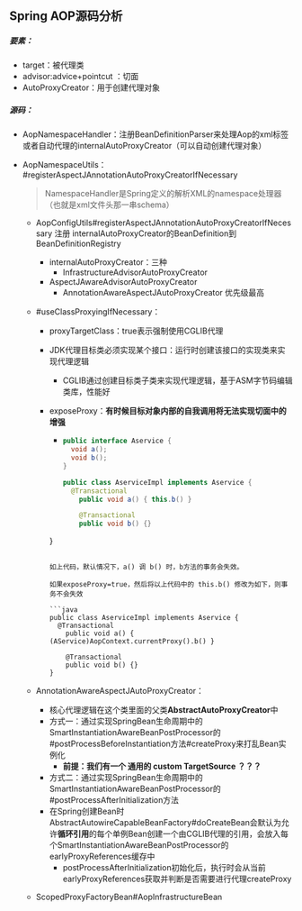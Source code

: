 ## Spring AOP源码分析



##### 要素：

- target：被代理类
- advisor:advice+pointcut ：切面
- AutoProxyCreator：用于创建代理对象



##### 源码：

- AopNamespaceHandler：注册BeanDefinitionParser来处理Aop的xml标签或者自动代理的internalAutoProxyCreator（可以自动创建代理对象）

- AopNamespaceUtils：#registerAspectJAnnotationAutoProxyCreatorIfNecessary

  > NamespaceHandler是Spring定义的解析XML的namespace处理器（也就是xml文件头那一串schema）

  - AopConfigUtils#registerAspectJAnnotationAutoProxyCreatorIfNecessary 注册 internalAutoProxyCreator的BeanDefinition到BeanDefinitionRegistry
  
    - internalAutoProxyCreator：三种
      - InfrastructureAdvisorAutoProxyCreator
    - AspectJAwareAdvisorAutoProxyCreator
      - AnnotationAwareAspectJAutoProxyCreator 优先级最高

  - \#useClassProxyingIfNecessary：

    - proxyTargetClass：true表示强制使用CGLIB代理
  
    - JDK代理目标类必须实现某个接口：运行时创建该接口的实现类来实现代理逻辑
      - CGLIB通过创建目标类子类来实现代理逻辑，基于ASM字节码编辑类库，性能好

    - exposeProxy：**有时候目标对象内部的自我调用将无法实现切面中的增强**
  
      - ```java
        public interface Aservice {
          void a();
          void b();
        }
        
        public class AserviceImpl implements Aservice {
          @Transactional
        	public void a() { this.b() }
        
        	@Transactional
        	public void b() {}
      }
        ```

        如上代码，默认情况下，a() 调 b() 时，b方法的事务会失效。

        如果exposeProxy=true，然后将以上代码中的 this.b() 修改为如下，则事务不会失效
  
        ```java
        public class AserviceImpl implements Aservice {
          @Transactional
        	public void a() { (AService)AopContext.currentProxy().b() }
        
        	@Transactional
        	public void b() {}
      }
        ```

  - AnnotationAwareAspectJAutoProxyCreator：
  
    - 核心代理逻辑在这个类里面的父类**AbstractAutoProxyCreator**中
    - 方式一：通过实现SpringBean生命周期中的SmartInstantiationAwareBeanPostProcessor的#postProcessBeforeInstantiation方法#createProxy来打乱Bean实例化
      - **前提：我们有一个 通用的 custom TargetSource ？？？**
    - 方式二：通过实现SpringBean生命周期中的SmartInstantiationAwareBeanPostProcessor的#postProcessAfterInitialization方法
    - 在Spring创建Bean时AbstractAutowireCapableBeanFactory#doCreateBean会默认为允许**循环引用**的每个单例Bean创建一个由CGLIB代理的引用，会放入每个SmartInstantiationAwareBeanPostProcessor的earlyProxyReferences缓存中
      - postProcessAfterInitialization初始化后，执行时会从当前earlyProxyReferences获取并判断是否需要进行代理createProxy

  
  
  - ScopedProxyFactoryBean#AopInfrastructureBean



